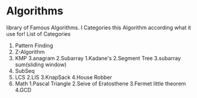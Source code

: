 # Algorithms
library of Famous Algorithms.
I Categories this Algorithm according what it use for!
List of Categories
1. Pattern Finding
  1. Z-Algorithm
  2. KMP
  3.anagram
2.Subarray 
  1.Kadane's
  2.Segment Tree
  3.subarray sum(sliding window)
3. SubSeq
  1. LCS
  2.LIS
  3.KnapSack
  4.House Robber
4. Math
  1.Pascal Triangle
  2.Seive of Eratosthene
  3.Fermet little theorem
  4.GCD
